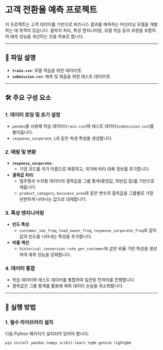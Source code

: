# 고객 전환율 예측 프로젝트

이 프로젝트는 고객 데이터를 기반으로 비즈니스 결과를 예측하는 머신러닝 모델을 개발하는 데 목적이 있습니다. 결측치 처리, 특성 엔지니어링, 모델 학습 등의 과정을 포함하여 예측 성능을 개선하는 것을 목표로 합니다.

---

## 📁 파일 설명

- **`train.csv`**: 모델 학습을 위한 데이터셋.
- **`submission.csv`**: 예측 및 제출을 위한 테스트 데이터셋.

---

## 🛠️ 주요 구성 요소

### 1. 데이터 로딩 및 초기 설정
- `pandas`를 사용해 학습 데이터(`train.csv`)와 테스트 데이터(`submission.csv`)를 불러옵니다.
- `response_corporate_1`과 같은 파생 특성을 생성합니다.

### 2. 매핑 및 변환
- **`response_corporate`**:
  - 기업 코드를 국가 이름으로 매핑하고, 국가에 따라 대륙 정보를 추가합니다.
- **결측값 처리**:
  - 범주형과 수치형 데이터의 결측값을 그룹 통계(중앙값, 최빈값 등)를 기반으로 채웁니다.
  - `product_category`, `business_area`와 같은 변수의 결측값을 그룹별로 가장 빈번하게 나타나는 값으로 대체합니다.

### 3. 특성 엔지니어링
- **빈도 특성**:
  - `customer_idx_freq`, `lead_owner_freq`, `response_corporate_freq`와 같이 값의 빈도를 나타내는 특성을 추가합니다.
- **비율 계산**:
  - `historical_conversion_rate_per_customer`와 같은 비율 기반 특성을 생성하여 예측 성능을 강화합니다.

### 4. 데이터 통합
- 학습 데이터와 테스트 데이터를 통합하여 일관된 전처리를 진행합니다.
- 결측값은 그룹 통계를 활용해 채워 데이터 손실을 최소화합니다.

---

## 🚀 실행 방법

### 1. 필수 라이브러리 설치
다음 Python 패키지가 설치되어 있어야 합니다:
```bash
pip install pandas numpy scikit-learn tqdm gensim lightgbm

